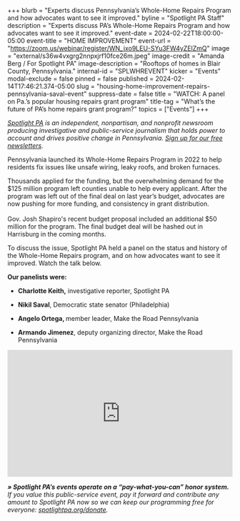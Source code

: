 +++
blurb = "Experts discuss Pennsylvania’s Whole-Home Repairs Program and how advocates want to see it improved."
byline = "Spotlight PA Staff"
description = "Experts discuss PA’s Whole-Home Repairs Program and how advocates want to see it improved."
event-date = 2024-02-22T18:00:00-05:00
event-title = "HOME IMPROVEMENT"
event-url = "https://zoom.us/webinar/register/WN_jxo9LEU-SYu3FW4yZElZmQ"
image = "external/s36w4vxgrg2nnpxjrf10fce26m.jpeg"
image-credit = "Amanda Berg / For Spotlight PA"
image-description = "Rooftops of homes in Blair County, Pennsylvania."
internal-id = "SPLWHREVENT"
kicker = "Events"
modal-exclude = false
pinned = false
published = 2024-02-14T17:46:21.374-05:00
slug = "housing-home-improvement-repairs-pennsylvania-saval-event"
suppress-date = false
title = "WATCH: A panel on Pa.’s popular housing repairs grant program"
title-tag = "What’s the future of PA’s home repairs grant program?"
topics = ["Events"]
+++

<a href="https://www.spotlightpa.org/"><em>Spotlight PA</em></a><em> is an independent, nonpartisan, and nonprofit newsroom producing investigative and public-service journalism that holds power to account and drives positive change in Pennsylvania. </em><a href="https://www.spotlightpa.org/newsletters"><em>Sign up for our free newsletters</em></a><em>.</em>

Pennsylvania launched its Whole-Home Repairs Program in 2022 to help residents fix issues like unsafe wiring, leaky roofs, and broken furnaces.

Thousands applied for the funding, but the overwhelming demand for the $125 million program left counties unable to help every applicant. After the program was left out of the final deal on last year’s budget, advocates are now pushing for more funding, and consistency in grant distribution.<br/><br/>Gov. Josh Shapiro&#39;s recent budget proposal included an additional $50 million for the program. The final budget deal will be hashed out in Harrisburg in the coming months.

To discuss the issue, Spotlight PA held a panel on the status and history of the Whole-Home Repairs program, and on how advocates want to see it improved. Watch the talk below.

<strong>Our panelists were:</strong>

- <strong>Charlotte Keith,</strong> investigative reporter, Spotlight PA

- <strong>Nikil Saval</strong>, Democratic state senator (Philadelphia)

- <strong>Angelo Ortega, </strong>member leader, Make the Road Pennsylvania

- <strong>Armando Jimenez</strong>, deputy organizing director, Make the Road Pennsylvania

<div style="padding:56.25% 0 0 0;position:relative;"><iframe src="https://player.vimeo.com/video/915998920?h=ed50099c8e&color=ffcb05&title=0&byline=0" style="position:absolute;top:0;left:0;width:100%;height:100%;" frameborder="0" allow="autoplay; fullscreen; picture-in-picture" allowfullscreen></iframe></div><script src="https://player.vimeo.com/api/player.js"></script>

<strong><em>» Spotlight PA’s events operate on a “pay-what-you-can” honor system.</em></strong><em> If you value this public-service event, pay it forward and contribute any amount to Spotlight PA now so we can keep our programming free for everyone: </em><a href="http://spotlightpa.org/donate"><em>spotlightpa.org/donate</em></a><em>.</em>

